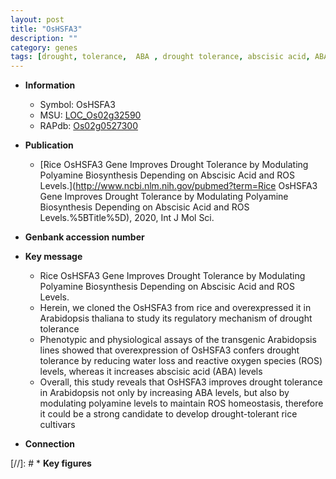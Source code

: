```yaml
---
layout: post
title: "OsHSFA3"
description: ""
category: genes
tags: [drought, tolerance,  ABA , drought tolerance, abscisic acid, ABA, reactive oxygen species, water loss]
---
```


* **Information**  
    + Symbol: OsHSFA3  
    + MSU: [LOC_Os02g32590](http://rice.plantbiology.msu.edu/cgi-bin/ORF_infopage.cgi?orf=LOC_Os02g32590)  
    + RAPdb: [Os02g0527300](http://rapdb.dna.affrc.go.jp/viewer/gbrowse_details/irgsp1?name=Os02g0527300)  

* **Publication**  
    + [Rice OsHSFA3 Gene Improves Drought Tolerance by Modulating Polyamine Biosynthesis Depending on Abscisic Acid and ROS Levels.](http://www.ncbi.nlm.nih.gov/pubmed?term=Rice OsHSFA3 Gene Improves Drought Tolerance by Modulating Polyamine Biosynthesis Depending on Abscisic Acid and ROS Levels.%5BTitle%5D), 2020, Int J Mol Sci.

* **Genbank accession number**  

* **Key message**  
    + Rice OsHSFA3 Gene Improves Drought Tolerance by Modulating Polyamine Biosynthesis Depending on Abscisic Acid and ROS Levels.
    + Herein, we cloned the OsHSFA3 from rice and overexpressed it in Arabidopsis thaliana to study its regulatory mechanism of drought tolerance
    + Phenotypic and physiological assays of the transgenic Arabidopsis lines showed that overexpression of OsHSFA3 confers drought tolerance by reducing water loss and reactive oxygen species (ROS) levels, whereas it increases abscisic acid (ABA) levels
    + Overall, this study reveals that OsHSFA3 improves drought tolerance in Arabidopsis not only by increasing ABA levels, but also by modulating polyamine levels to maintain ROS homeostasis, therefore it could be a strong candidate to develop drought-tolerant rice cultivars

* **Connection**  

[//]: # * **Key figures**  


